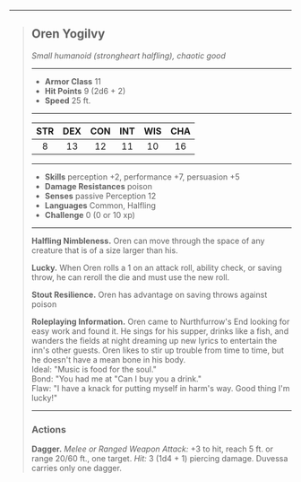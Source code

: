 ***
> ## Oren Yogilvy
> *Small humanoid (strongheart halfling), chaotic good*
> 
> ***
> 
> - **Armor Class** 11
> - **Hit Points** 9 (2d6 + 2)
> - **Speed** 25 ft.
> 
> ***
> 
> |STR|DEX|CON|INT|WIS|CHA|
> |:---:|:---:|:---:|:---:|:---:|:---:|
> |8|13|12|11|10|16|
> 
> ***
> 
> - **Skills** perception +2, performance +7, persuasion +5
> - **Damage Resistances** poison
> - **Senses** passive Perception 12
> - **Languages** Common, Halfling
> - **Challenge** 0 (0 or 10 xp)
> 
> ***
> 
> **Halfling Nimbleness.** Oren can move through the space of any creature that is of a size larger than his.
> 
> **Lucky.** When Oren rolls a 1 on an attack roll, ability check, or saving throw, he can reroll the die and must use the new roll.
> 
> **Stout Resilience.** Oren has advantage on saving throws against poison
> 
> **Roleplaying Information.** Oren came to Nurthfurrow's End looking for easy work and found it. He sings for his supper, drinks like a fish, and wanders the fields at night dreaming up new lyrics to entertain the inn's other guests. Oren likes to stir up trouble from time to time, but he doesn't have a mean bone in his body.  
> Ideal: "Music is food for the soul."  
> Bond: "You had me at "Can I buy you a drink."  
> Flaw: "I have a knack for putting myself in harm's way. Good thing I'm lucky!"
> 
> ***
> 
> ### Actions
> **Dagger.** *Melee or Ranged Weapon Attack:* +3 to hit, reach 5 ft. or range 20/60 ft., one target. *Hit:* 3 (1d4 + 1) piercing damage. Duvessa carries only one dagger.